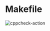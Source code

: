 # Makefile
![cppcheck-action](https://github.com/99002492/Makefile/workflows/cppcheck-action/badge.svg)   
